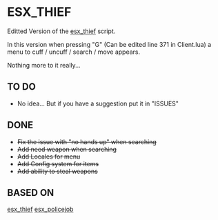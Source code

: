 # ESX_THIEF

Editted Version of the [esx_thief](https://github.com/ESX-PUBLIC/esx_thief) script.

In this version when pressing "G" (Can be edited line 371 in Client.lua) a menu to cuff / uncuff / search / move appears. 

Nothing more to it really...

## TO DO

- No idea... But if you have a suggestion put it in "ISSUES"
    
## DONE

- ~~Fix the issue with "no hands up" when searching~~
- ~~Add need weapon when searching~~
- ~~Add Locales for menu~~
- ~~Add Config system for items~~
- ~~Add ability to steal weapons~~

## BASED ON

[esx_thief](https://github.com/ESX-PUBLIC/esx_thief)
[esx_policejob](https://github.com/ESX-Org/esx_policejob)
